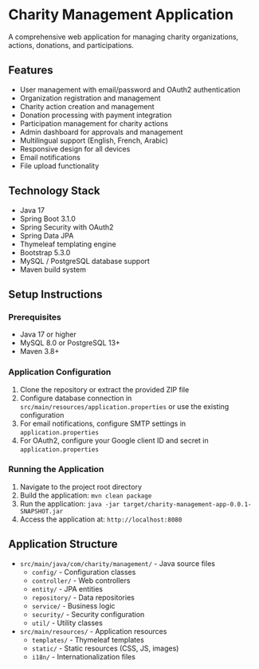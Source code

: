 # Charity Management Application

A comprehensive web application for managing charity organizations, actions, donations, and participations.

## Features

- User management with email/password and OAuth2 authentication
- Organization registration and management
- Charity action creation and management
- Donation processing with payment integration
- Participation management for charity actions
- Admin dashboard for approvals and management
- Multilingual support (English, French, Arabic)
- Responsive design for all devices
- Email notifications
- File upload functionality

## Technology Stack

- Java 17
- Spring Boot 3.1.0
- Spring Security with OAuth2
- Spring Data JPA
- Thymeleaf templating engine
- Bootstrap 5.3.0
- MySQL / PostgreSQL database support
- Maven build system

## Setup Instructions

### Prerequisites

- Java 17 or higher
- MySQL 8.0 or PostgreSQL 13+
- Maven 3.8+

### Application Configuration

1. Clone the repository or extract the provided ZIP file
2. Configure database connection in `src/main/resources/application.properties` or use the existing configuration
3. For email notifications, configure SMTP settings in `application.properties`
4. For OAuth2, configure your Google client ID and secret in `application.properties`

### Running the Application

1. Navigate to the project root directory
2. Build the application: `mvn clean package`
3. Run the application: `java -jar target/charity-management-app-0.0.1-SNAPSHOT.jar`
4. Access the application at: `http://localhost:8080`


## Application Structure

- `src/main/java/com/charity/management/` - Java source files
  - `config/` - Configuration classes
  - `controller/` - Web controllers
  - `entity/` - JPA entities
  - `repository/` - Data repositories
  - `service/` - Business logic
  - `security/` - Security configuration
  - `util/` - Utility classes
- `src/main/resources/` - Application resources
  - `templates/` - Thymeleaf templates
  - `static/` - Static resources (CSS, JS, images)
  - `i18n/` - Internationalization files
